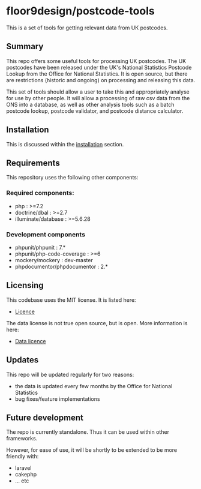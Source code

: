 # floor9design/postcode-tools

This is a set of tools for getting relevant data from UK postcodes. 

## Summary

This repo offers some useful tools for processing UK postcodes. The UK postcodes have been released under the UK's 
National Statistics Postcode Lookup from the Office for National Statistics. It is open source, but there are 
restrictions (historic and ongoing) on processing and releasing this data. 

This set of tools should allow a user to take this and appropriately analyse for use by other people.
It will allow a processing of raw csv data from the ONS into a database, as well as other analysis tools such as a 
batch postcode lookup, postcode validator, and postcode distance calculator.

## Installation
 
This is discussed within the [installation](docs/main/installation.md) section.

## Requirements

This repository uses the following other components:

### Required components:

* php : >=7.2
* doctrine/dbal : >=2.7
* illuminate/database : >=5.6.28

### Development components

* phpunit/phpunit : 7.*
* phpunit/php-code-coverage : >=6
* mockery/mockery : dev-master
* phpdocumentor/phpdocumentor : 2.*

## Licensing

This codebase uses the MIT license. It is listed here:

* [Licence](LICENSE) 

The data license is not true open source, but is open. More information is here:

* [Data licence](https://www.ons.gov.uk/methodology/geography/licences)

## Updates

This repo will be updated regularly for two reasons:

* the data is updated every few months by the Office for National Statistics
* bug fixes/feature implementations

## Future development

The repo is currently standalone. Thus it can be used within other frameworks. 

However, for ease of use, it will be shortly to be extended to be more friendly with:

* laravel
* cakephp
* ... etc
